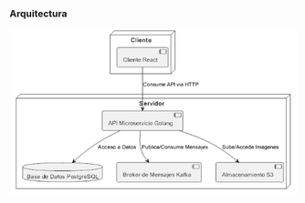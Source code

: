 ### Arquitectura
![Arquitectura](https://github.com/jonathanvictorica/jmg-my-instagram/blob/develop/documentation/puml/arquitectura.png)
